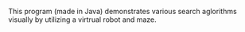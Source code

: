 This program (made in Java) demonstrates various search aglorithms visually by utilizing a virtrual robot and maze.
